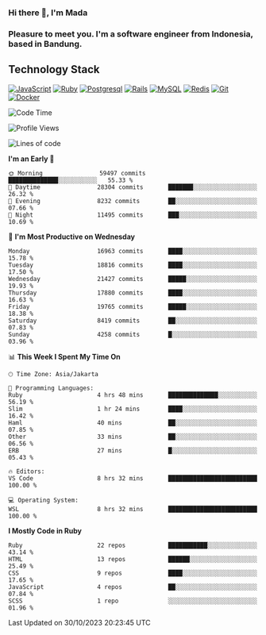 ### Hi there 👋, I'm Mada
### Pleasure to meet you. I'm a software engineer from Indonesia, based in Bandung.

## Technology Stack

[![JavaScript](https://img.shields.io/badge/-JavaScript-%23F7DF1C?style=flat-square&logo=javascript&logoColor=000000&labelColor=%23F7DF1C&color=%23FFCE5A)](https://www.javascript.com/)
[![Ruby](https://img.shields.io/badge/Ruby-CC342D?style=flat-square&logo=ruby&logoColor=white)](https://www.ruby-lang.org/en/)
[![Postgresql](https://img.shields.io/badge/PostgreSQL-316192?style=flat-square&logo=postgresql&logoColor=ffffff)](https://www.postgresql.org/)
[![Rails](https://img.shields.io/badge/Ruby_on_Rails-CC0000?style=flat-square&logo=ruby-on-rails&logoColor=white)](https://rubyonrails.org/)
[![MySQL](https://img.shields.io/badge/-MySQL-4479A1?style=flat-square&logo=MySQL&logoColor=ffffff)](https://www.mysql.com/)
[![Redis](https://img.shields.io/badge/-Redis-DC382D?style=flat-square&logo=Redis&logoColor=ffffff)](https://redis.io/)
[![Git](https://img.shields.io/badge/-Git-%23F05032?style=flat-square&logo=git&logoColor=%23ffffff)](https://git-scm.com/)
[![Docker](https://img.shields.io/badge/-Docker-2496ED?style=flat-square&logo=docker&logoColor=ffffff)](https://www.docker.com/)
<!--
**madaarya/madaarya** is a ✨ _special_ ✨ repository because its `README.md` (this file) appears on your GitHub profile.

Here are some ideas to get you started:

- 🔭 I’m currently working on ...
- 🌱 I’m currently learning ...
- 👯 I’m looking to collaborate on ...
- 🤔 I’m looking for help with ...
- 💬 Ask me about ...
- 📫 How to reach me: ...
- 😄 Pronouns: ...
- ⚡ Fun fact: ...
-->
<!--START_SECTION:waka-->
![Code Time](http://img.shields.io/badge/Code%20Time-5%2C666%20hrs%2013%20mins-blue)

![Profile Views](http://img.shields.io/badge/Profile%20Views-0-blue)

![Lines of code](https://img.shields.io/badge/From%20Hello%20World%20I%27ve%20Written-40.3%20million%20lines%20of%20code-blue)

**I'm an Early 🐤** 

```text
🌞 Morning                59497 commits       ██████████████░░░░░░░░░░░   55.33 % 
🌆 Daytime                28304 commits       ███████░░░░░░░░░░░░░░░░░░   26.32 % 
🌃 Evening                8232 commits        ██░░░░░░░░░░░░░░░░░░░░░░░   07.66 % 
🌙 Night                  11495 commits       ███░░░░░░░░░░░░░░░░░░░░░░   10.69 % 
```
📅 **I'm Most Productive on Wednesday** 

```text
Monday                   16963 commits       ████░░░░░░░░░░░░░░░░░░░░░   15.78 % 
Tuesday                  18816 commits       ████░░░░░░░░░░░░░░░░░░░░░   17.50 % 
Wednesday                21427 commits       █████░░░░░░░░░░░░░░░░░░░░   19.93 % 
Thursday                 17880 commits       ████░░░░░░░░░░░░░░░░░░░░░   16.63 % 
Friday                   19765 commits       █████░░░░░░░░░░░░░░░░░░░░   18.38 % 
Saturday                 8419 commits        ██░░░░░░░░░░░░░░░░░░░░░░░   07.83 % 
Sunday                   4258 commits        █░░░░░░░░░░░░░░░░░░░░░░░░   03.96 % 
```


📊 **This Week I Spent My Time On** 

```text
🕑︎ Time Zone: Asia/Jakarta

💬 Programming Languages: 
Ruby                     4 hrs 48 mins       ██████████████░░░░░░░░░░░   56.19 % 
Slim                     1 hr 24 mins        ████░░░░░░░░░░░░░░░░░░░░░   16.42 % 
Haml                     40 mins             ██░░░░░░░░░░░░░░░░░░░░░░░   07.85 % 
Other                    33 mins             ██░░░░░░░░░░░░░░░░░░░░░░░   06.56 % 
ERB                      27 mins             █░░░░░░░░░░░░░░░░░░░░░░░░   05.43 % 

🔥 Editors: 
VS Code                  8 hrs 32 mins       █████████████████████████   100.00 % 

💻 Operating System: 
WSL                      8 hrs 32 mins       █████████████████████████   100.00 % 
```

**I Mostly Code in Ruby** 

```text
Ruby                     22 repos            ███████████░░░░░░░░░░░░░░   43.14 % 
HTML                     13 repos            ██████░░░░░░░░░░░░░░░░░░░   25.49 % 
CSS                      9 repos             ████░░░░░░░░░░░░░░░░░░░░░   17.65 % 
JavaScript               4 repos             ██░░░░░░░░░░░░░░░░░░░░░░░   07.84 % 
SCSS                     1 repo              ░░░░░░░░░░░░░░░░░░░░░░░░░   01.96 % 
```




 Last Updated on 30/10/2023 20:23:45 UTC
<!--END_SECTION:waka-->

